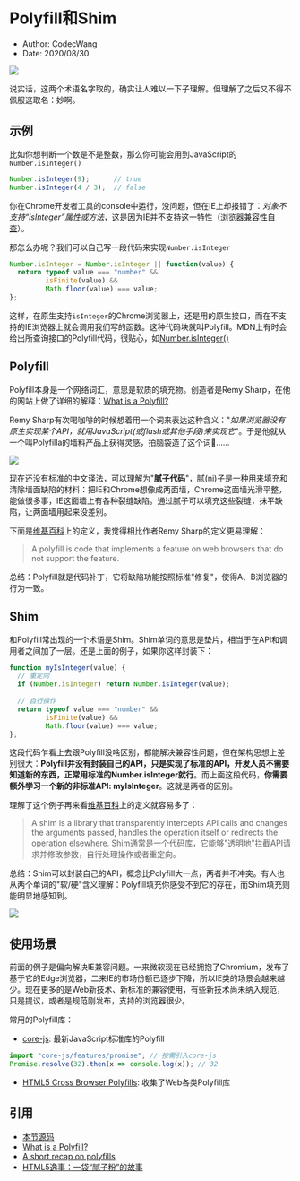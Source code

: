 # Polyfill和Shim

- Author: CodecWang
- Date: 2020/08/30

![](http://cos.codec.wang/what-is-polyfill.jpg)

说实话，这两个术语名字取的，确实让人难以一下子理解。但理解了之后又不得不佩服这取名：妙啊。

## 示例

比如你想判断一个数是不是整数，那么你可能会用到JavaScript的`Number.isInteger()`

```javascript
Number.isInteger(9);      // true
Number.isInteger(4 / 3);  // false
```

你在Chrome开发者工具的console中运行，没问题，但在IE上却报错了：*对象不支持“isInteger”属性或方法*，这是因为IE并不支持这一特性（[浏览器兼容性自查](/posts/compatibility-check-for-web-api)）。

那怎么办呢？我们可以自己写一段代码来实现`Number.isInteger`

```javascript
Number.isInteger = Number.isInteger || function(value) {
  return typeof value === "number" && 
         isFinite(value) && 
         Math.floor(value) === value;
};
```

这样，在原生支持`isInteger`的Chrome浏览器上，还是用的原生接口，而在不支持的IE浏览器上就会调用我们写的函数。这种代码块就叫Polyfill。MDN上有时会给出所查询接口的Polyfill代码，很贴心，如[Number.isInteger()](https://developer.mozilla.org/zh-CN/docs/Web/JavaScript/Reference/Global_Objects/Number/isInteger#Polyfill)

## Polyfill

Polyfill本身是一个网络词汇，意思是软质的填充物。创造者是Remy Sharp，在他的网站上做了详细的解释：[What is a Polyfill?](https://remysharp.com/2010/10/08/what-is-a-polyfill)

Remy Sharp有次喝咖啡的时候想着用一个词来表达这种含义："*如果浏览器没有原生实现某个API，就用JavaScript(或flash或其他手段)来实现它*"。于是他就从一个叫Polyfilla的墙料产品上获得灵感，拍脑袋造了这个词🤣……

![](http://cos.codec.wang/polyfill-life-example.jpg)

现在还没有标准的中文译法，可以理解为"**腻子代码**"，腻(ni)子是一种用来填充和清除墙面缺陷的材料：把IE和Chrome想像成两面墙，Chrome这面墙光滑平整，能做很多事，IE这面墙上有各种裂缝缺陷。通过腻子可以填充这些裂缝，抹平缺陷，让两面墙用起来没差别。

下面是[维基百科](https://en.wikipedia.org/wiki/Polyfill_(programming))上的定义，我觉得相比作者Remy Sharp的定义更易理解：

> A polyfill is code that implements a feature on web browsers that do not support the feature.

总结：Polyfill就是代码补丁，它将缺陷功能按照标准"修复"，使得A、B浏览器的行为一致。

## Shim

和Polyfill常出现的一个术语是Shim。Shim单词的意思是垫片，相当于在API和调用者之间加了一层。还是上面的例子，如果你这样封装下：

```javascript
function myIsInteger(value) {
  // 重定向
  if (Number.isInteger) return Number.isInteger(value);
  
  // 自行操作
  return typeof value === "number" && 
         isFinite(value) && 
         Math.floor(value) === value;
};
```

这段代码乍看上去跟Polyfill没啥区别，都能解决兼容性问题，但在架构思想上差别很大：**Polyfill并没有封装自己的API，只是实现了标准的API，开发人员不需要知道新的东西，正常用标准的Number.isInteger就行**。而上面这段代码，**你需要额外学习一个新的非标准API: myIsInteger**。这就是两者的区别。

理解了这个例子再来看[维基百科](https://en.wikipedia.org/wiki/Shim_(computing))上的定义就容易多了：

> A shim is a library that transparently intercepts API calls and changes the arguments passed, handles the operation itself or redirects the operation elsewhere.
> Shim通常是一个代码库，它能够"透明地"拦截API请求并修改参数，自行处理操作或者重定向。

总结：Shim可以封装自己的API，概念比Polyfill大一点，两者并不冲突。有人也从两个单词的"软/硬"含义理解：Polyfill填充你感受不到它的存在，而Shim填充则能明显地感知到。

![](http://cos.codec.wang/understand-shim-and-polyfill-example.jpg)

## 使用场景

前面的例子是偏向解决IE兼容问题。一来微软现在已经拥抱了Chromium，发布了基于它的Edge浏览器，二来IE的市场份额已逐步下降，所以IE类的场景会越来越少。现在更多的是Web新技术、新标准的兼容使用，有些新技术尚未纳入规范，只是提议，或者是规范刚发布，支持的浏览器很少。

常用的Polyfill库：

- [core-js](https://github.com/zloirock/core-js): 最新JavaScript标准库的Polyfill

```javascript
import "core-js/features/promise"; // 按需引入core-js
Promise.resolve(32).then(x => console.log(x)); // 32
```

- [HTML5 Cross Browser Polyfills](https://github.com/Modernizr/Modernizr/wiki/HTML5-Cross-browser-Polyfills): 收集了Web各类Polyfill库

## 引用

- [本节源码](https://github.com/CodecWang/Blog/tree/master/code/polyfill-and-shim.js)
- [What is a Polyfill?](https://remysharp.com/2010/10/08/what-is-a-polyfill)
- [A short recap on polyfills](https://javascript.christmas/2019/21)
- [HTML5逸事：一袋“腻子粉”的故事](https://www.ituring.com.cn/article/details/766)
